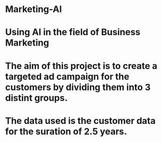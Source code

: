 # Marketing-AI

# Using AI in the field of Business Marketing

# The aim of this project is to create a targeted ad campaign for the customers by dividing them into 3 distint groups.

# The data used is the customer data for the suration of 2.5 years.
